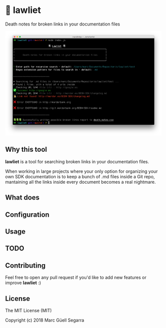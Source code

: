 # 📓 lawliet

Death notes for broken links in your documentation files

![lawliet](https://github.com/mguellsegarra/lawliet/blob/master/screenshot.png?raw=true)

## Why this tool

**lawliet** is a tool for searching broken links in your documentation files.

When working in large projects where your only option for organizing your own SDK documentation is to keep a bunch of .md files inside a Git repo, mantaining all the links inside every document becomes a real nightmare.

## What does

## Configuration

## Usage

## TODO

## Contributing 

Feel free to open any pull request if you'd like to add new features or improve **lawliet** :)

## License 

The MIT License (MIT)

Copyright (c) 2018 Marc Güell Segarra
